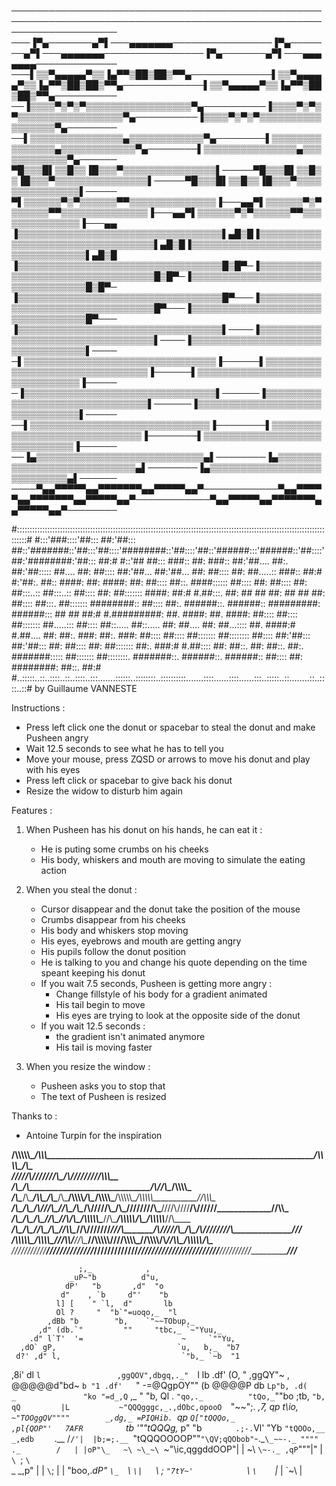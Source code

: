 ─────────────────────────────────────────────────────────────────────────────────────────────────────────────────────
───▐▀▄───────▄▀▌───▄▄▄▄▄▄▄────────────────▐▀▄───────▄▀▌───▄▄▄▄▄▄▄────────────────▐▀▄───────▄▀▌───▄▄▄▄▄▄▄─────────────
───▌▒▒▀▄▄▄▄▄▀▒▒▐▄▀▀▒██▒██▒▀▀▄─────────────▌▒▒▀▄▄▄▄▄▀▒▒▐▄▀▀▒██▒██▒▀▀▄─────────────▌▒▒▀▄▄▄▄▄▀▒▒▐▄▀▀▒██▒██▒▀▀▄──────────
──▐▒▒▒▒▀▒▀▒▀▒▒▒▒▒▒▒▒▒▒▒▒▒▒▒▒▒▀▄──────────▐▒▒▒▒▀▒▀▒▀▒▒▒▒▒▒▒▒▒▒▒▒▒▒▒▒▒▀▄──────────▐▒▒▒▒▀▒▀▒▀▒▒▒▒▒▒▒▒▒▒▒▒▒▒▒▒▒▀▄────────
──▌▒▒▒▒▒▒▒▒▒▒▒▒▒▒▒▄▒▒▒▒▒▒▒▒▒▒▒▒▀▄────────▌▒▒▒▒▒▒▒▒▒▒▒▒▒▒▒▄▒▒▒▒▒▒▒▒▒▒▒▒▀▄────────▌▒▒▒▒▒▒▒▒▒▒▒▒▒▒▒▄▒▒▒▒▒▒▒▒▒▒▒▒▀▄──────
▀█▒▒▒█▌▒▒█▒▒▐█▒▒▒▀▒▒▒▒▒▒▒▒▒▒▒▒▒▒▒▌─────▀█▒▒▒█▌▒▒█▒▒▐█▒▒▒▀▒▒▒▒▒▒▒▒▒▒▒▒▒▒▒▌─────▀█▒▒▒█▌▒▒█▒▒▐█▒▒▒▀▒▒▒▒▒▒▒▒▒▒▒▒▒▒▒▌─────
▀▌▒▒▒▒▒▒▀▒▀▒▒▒▒▒▒▀▀▒▒▒▒▒▒▒▒▒▒▒▒▒▒▐───▄▄▀▌▒▒▒▒▒▒▀▒▀▒▒▒▒▒▒▀▀▒▒▒▒▒▒▒▒▒▒▒▒▒▒▐───▄▄▀▌▒▒▒▒▒▒▀▒▀▒▒▒▒▒▒▀▀▒▒▒▒▒▒▒▒▒▒▒▒▒▒▐───▄▄
▐▒▒▒▒▒▒▒▒▒▒▒▒▒▒▒▒▒▒▒▒▒▒▒▒▒▒▒▒▒▒▒▒▒▌▄█▒█▐▒▒▒▒▒▒▒▒▒▒▒▒▒▒▒▒▒▒▒▒▒▒▒▒▒▒▒▒▒▒▒▒▒▌▄█▒█▐▒▒▒▒▒▒▒▒▒▒▒▒▒▒▒▒▒▒▒▒▒▒▒▒▒▒▒▒▒▒▒▒▒▌▄█▒█
▐▒▒▒▒▒▒▒▒▒▒▒▒▒▒▒▒▒▒▒▒▒▒▒▒▒▒▒▒▒▒▒▒▒█▒█▀─▐▒▒▒▒▒▒▒▒▒▒▒▒▒▒▒▒▒▒▒▒▒▒▒▒▒▒▒▒▒▒▒▒▒█▒█▀─▐▒▒▒▒▒▒▒▒▒▒▒▒▒▒▒▒▒▒▒▒▒▒▒▒▒▒▒▒▒▒▒▒▒█▒█▀─
▐▒▒▒▒▒▒▒▒▒▒▒▒▒▒▒▒▒▒▒▒▒▒▒▒▒▒▒▒▒▒▒▒▒█▀───▐▒▒▒▒▒▒▒▒▒▒▒▒▒▒▒▒▒▒▒▒▒▒▒▒▒▒▒▒▒▒▒▒▒█▀───▐▒▒▒▒▒▒▒▒▒▒▒▒▒▒▒▒▒▒▒▒▒▒▒▒▒▒▒▒▒▒▒▒▒█▀───
▐▒▒▒▒▒▒▒▒▒▒▒▒▒▒▒▒▒▒▒▒▒▒▒▒▒▒▒▒▒▒▒▒▒▌────▐▒▒▒▒▒▒▒▒▒▒▒▒▒▒▒▒▒▒▒▒▒▒▒▒▒▒▒▒▒▒▒▒▒▌────▐▒▒▒▒▒▒▒▒▒▒▒▒▒▒▒▒▒▒▒▒▒▒▒▒▒▒▒▒▒▒▒▒▒▌────
─▌▒▒▒▒▒▒▒▒▒▒▒▒▒▒▒▒▒▒▒▒▒▒▒▒▒▒▒▒▒▒▒▐──────▌▒▒▒▒▒▒▒▒▒▒▒▒▒▒▒▒▒▒▒▒▒▒▒▒▒▒▒▒▒▒▒▐──────▌▒▒▒▒▒▒▒▒▒▒▒▒▒▒▒▒▒▒▒▒▒▒▒▒▒▒▒▒▒▒▒▐─────
─▐▒▒▒▒▒▒▒▒▒▒▒▒▒▒▒▒▒▒▒▒▒▒▒▒▒▒▒▒▒▒▒▌──────▐▒▒▒▒▒▒▒▒▒▒▒▒▒▒▒▒▒▒▒▒▒▒▒▒▒▒▒▒▒▒▒▌──────▐▒▒▒▒▒▒▒▒▒▒▒▒▒▒▒▒▒▒▒▒▒▒▒▒▒▒▒▒▒▒▒▌─────
──▌▒▒▒▒▒▒▒▒▒▒▒▒▒▒▒▒▒▒▒▒▒▒▒▒▒▒▒▒▒▐────────▌▒▒▒▒▒▒▒▒▒▒▒▒▒▒▒▒▒▒▒▒▒▒▒▒▒▒▒▒▒▐────────▌▒▒▒▒▒▒▒▒▒▒▒▒▒▒▒▒▒▒▒▒▒▒▒▒▒▒▒▒▒▐──────
──▐▄▒▒▒▒▒▒▒▒▒▒▒▒▒▒▒▒▒▒▒▒▒▒▒▒▒▒▒▄▌────────▐▄▒▒▒▒▒▒▒▒▒▒▒▒▒▒▒▒▒▒▒▒▒▒▒▒▒▒▒▄▌────────▐▄▒▒▒▒▒▒▒▒▒▒▒▒▒▒▒▒▒▒▒▒▒▒▒▒▒▒▒▄▌──────
────▀▄▄▀▀▀▀▀▄▄▀▀▀▀▀▀▀▄▄▀▀▀▀▀▄▄▀────────────▀▄▄▀▀▀▀▀▄▄▀▀▀▀▀▀▀▄▄▀▀▀▀▀▄▄▀────────────▀▄▄▀▀▀▀▀▄▄▀▀▀▀▀▀▀▄▄▀▀▀▀▀▄▄▀────────


#::::::::::::::::::::::::::::::::::::::::::::::::::::::::::::::::::::::::::::::::::::::::::::::::::::::::::::::::::::::::::::::::#
#:::'###::::'##::: ##:'##::: ##::'#######::'##:::'##::::'########::'##::::'##::'######:::'######::'##::::'##:'########:'##::: ##:#
#::'## ##::: ###:: ##: ###:: ##:'##.... ##:. ##:'##::::: ##.... ##: ##:::: ##:'##... ##:'##... ##: ##:::: ##: ##.....:: ###:: ##:#
#:'##:. ##:: ####: ##: ####: ##: ##:::: ##::. ####:::::: ##:::: ##: ##:::: ##: ##:::..:: ##:::..:: ##:::: ##: ##::::::: ####: ##:#
#.##:::. ##: ## ## ##: ## ## ##: ##:::: ##:::. ##::::::: ########:: ##:::: ##:. ######::. ######:: #########: ######::: ## ## ##:#
#.#########: ##. ####: ##. ####: ##:::: ##:::: ##::::::: ##.....::: ##:::: ##::..... ##::..... ##: ##.... ##: ##...:::: ##. ####:#
#.##.... ##: ##:. ###: ##:. ###: ##:::: ##:::: ##::::::: ##:::::::: ##:::: ##:'##::: ##:'##::: ##: ##:::: ##: ##::::::: ##:. ###:#
#.##:::: ##: ##::. ##: ##::. ##:. #######::::: ##::::::: ##::::::::. #######::. ######::. ######:: ##:::: ##: ########: ##::. ##:#
#..:::::..::..::::..::..::::..:::.......::::::..::::::::..::::::::::.......::::......::::......:::..:::::..::........::..::::..::#
by Guillaume VANNESTE


Instructions :
- Press left click one the donut or spacebar to steal the donut and make Pusheen angry
- Wait 12.5 seconds to see what he has to tell you
- Move your mouse, press ZQSD or arrows to move his donut and play with his eyes
- Press left click or spacebar to give back his donut
- Resize the widow to disturb him again

Features :
1. When Pusheen has his donut on his hands, he can eat it :
    * He is puting some crumbs on his cheeks
    * His body, whiskers and mouth are moving to simulate the eating action

2. When you steal the donut :
    * Cursor disappear and the donut take the position of the mouse
    * Crumbs disappear from his cheeks
    * His body and whiskers stop moving
    * His eyes, eyebrows and mouth are getting angry
    * His pupils follow the donut position
    * He is talking to you and change his quote depending on the time speant keeping his donut
    * If you wait 7.5 seconds, Pusheen is getting more angry : 
        - Change fillstyle of his body for a gradient animated
        - His tail begin to move
        - His eyes are trying to look at the opposite side of the donut
    * If you wait 12.5 seconds : 
        - the gradient isn't animated anymore
        - His tail is moving faster

3. When you resize the window :
    * Pusheen asks you to stop that
    * The text of Pusheen is resized


Thanks to :
- Antoine Turpin for the inspiration




































__/\\\\\\\\\\\____________/\\\\\\________________________________________________________________/\\\\\\\\\_________________________________________________________/\\\____        
 _\/////\\\///____________\////\\\_____________________________________________________________/\\\////////________________________________________________________/\\\\\\\__       
  _____\/\\\__________________\/\\\___________________________________________________________/\\\/______________________________/\\\______________________________/\\\\\\\\\_      
   _____\/\\\__________________\/\\\________/\\\\\_____/\\\____/\\\_____/\\\\\\\\_____________/\\\______________/\\\\\\\\\_____/\\\\\\\\\\\__/\\\\\\\\\\___________\//\\\\\\\__     
    _____\/\\\__________________\/\\\______/\\\///\\\__\//\\\__/\\\____/\\\/////\\\___________\/\\\_____________\////////\\\___\////\\\////__\/\\\//////_____________\//\\\\\___    
     _____\/\\\__________________\/\\\_____/\\\__\//\\\__\//\\\/\\\____/\\\\\\\\\\\____________\//\\\______________/\\\\\\\\\\_____\/\\\______\/\\\\\\\\\\_____________\//\\\____   
      _____\/\\\__________________\/\\\____\//\\\__/\\\____\//\\\\\____\//\\///////______________\///\\\___________/\\\/////\\\_____\/\\\_/\\__\////////\\\______________\///_____  
       __/\\\\\\\\\\\____________/\\\\\\\\\__\///\\\\\/______\//\\\______\//\\\\\\\\\\______________\////\\\\\\\\\_\//\\\\\\\\/\\____\//\\\\\____/\\\\\\\\\\_______________/\\\____ 
        _\///////////____________\/////////_____\/////_________\///________\//////////__________________\/////////___\////////\//______\/////____\//////////_______________\///_____


                   ;,_            ,
                 _uP~"b          d"u,
                dP'   "b       ,d"  "o
               d"    , `b     d"'    "b
              l] [    " `l,  d"       lb
              Ol ?     "  "b`"=uoqo,_  "l
            ,dBb "b        "b,    `"~~TObup,_
          ,d" (db.`"         ""     "tbc,_ `~"Yuu,_
        .d" l`T'  '=                      ~     `""Yu,
      ,dO` gP,                           `u,   b,_  "b7
     d?' ,d" l,                           `"b,_ `~b  "1
   ,8i' dl   `l                 ,ggQOV",dbgq,._"  `l  lb
  .df' (O,    "             ,ggQY"~  , @@@@@d"bd~  `b "1
 .df'   `"           -=@QgpOY""     (b  @@@@P db    `Lp"b,
.d(                  _               "ko "=d_,Q`  ,_  "  "b,
Ql         .         `"qo,._          "tQo,_`""bo ;tb,    `"b,
qQ         |L           ~"QQQgggc,_.,dObc,opooO  `"~~";.   __,7,
qp         t\io,_           `~"TOOggQV""""        _,dg,_ =PIQHib.
`qp        `Q["tQQQo,_                          ,pl{QOP"'   7AFR`
  `         `tb  '""tQQQg,_             p" "b   `       .;-.`Vl'
             "Yb      `"tQOOo,__    _,edb    ` .__   /`/'|  |b;=;.__
                           `"tQQQOOOOP""`"\QV;qQObob"`-._`\_~~-._
                                """"    ._        /   | |oP"\_   ~\ ~\_~\
                                        `~"\ic,qggddOOP"|  |  ~\   `\~-._
                                          ,qP`"""|"   | `\ `;   `\   `\
                               _        _,p"     |    |   `\`;    |    |
                                "boo,._dP"       `\_  `\    `\|   `\   ;
                                 `"7tY~'            `\  `\    `|_   |
                                                      `~\  |